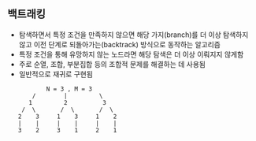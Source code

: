 ## 백트래킹
  
- 탐색하면서 특정 조건을 만족하지 않으면 해당 가지(branch)를 더 이상 탐색하지 않고 이전 단계로 되돌아가는(backtrack) 방식으로 동작하는 알고리즘
- 특정 조건을 통해 유망하지 않는 노드라면 해당 탐색은 더 이상 이뤄지지 않게함 
- 주로 순열, 조합, 부분집합 등의 조합적 문제를 해결하는 데 사용됨
- 일반적으로 재귀로 구현됨
  
  
```
           N = 3 , M = 3   
       /        |         \
      1         2          3
    /  \       /  \       /  \
   2    3     1    3     1    2
   |    |     |    |     |    |
   3    2     3    1     2    1
```